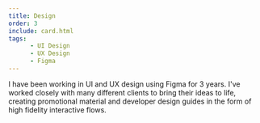 ```yaml
---
title: Design
order: 3
include: card.html
tags:
      - UI Design
      - UX Design
      - Figma
---
```

I have been working in UI and UX design using Figma for 3 years. I've worked closely with many different clients to bring their ideas to life, creating promotional material and developer design guides in the form of high fidelity interactive flows.
